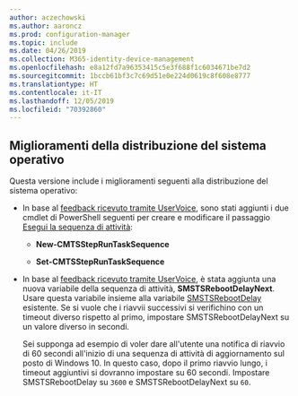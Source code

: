 ```yaml
---
author: aczechowski
ms.author: aaroncz
ms.prod: configuration-manager
ms.topic: include
ms.date: 04/26/2019
ms.collection: M365-identity-device-management
ms.openlocfilehash: e8a12fd7a96353415c5e3f688f1c6034671be7d2
ms.sourcegitcommit: 1bccb61bf3c7c69d51e0e224d0619c8f608e8777
ms.translationtype: HT
ms.contentlocale: it-IT
ms.lasthandoff: 12/05/2019
ms.locfileid: "70392860"
---
```

## <a name="bkmk_osd"></a> Miglioramenti della distribuzione del sistema operativo
<!--2839943,4447680-->

Questa versione include i miglioramenti seguenti alla distribuzione del sistema operativo:

- In base al [feedback ricevuto tramite UserVoice](https://configurationmanager.uservoice.com/forums/300492-ideas/suggestions/36448339-powershell-cmdlet-for-modifying-nested-task-sequen), sono stati aggiunti i due cmdlet di PowerShell seguenti per creare e modificare il passaggio [Esegui la sequenza di attività](/sccm/osd/understand/task-sequence-steps#child-task-sequence):  

    - **New-CMTSStepRunTaskSequence**

    - **Set-CMTSStepRunTaskSequence**

- In base al [feedback ricevuto tramite UserVoice](https://configurationmanager.uservoice.com/forums/300492-ideas/suggestions/19876177-upgrade-operating-system-task-should-be-able-to-us), è stata aggiunta una nuova variabile della sequenza di attività, **SMSTSRebootDelayNext**. Usare questa variabile insieme alla variabile [SMSTSRebootDelay](/sccm/osd/understand/task-sequence-variables#SMSTSRebootDelay) esistente. Se si vuole che i riavvii successivi si verifichino con un timeout diverso rispetto al primo, impostare SMSTSRebootDelayNext su un valore diverso in secondi.

    Sei supponga ad esempio di voler dare all'utente una notifica di riavvio di 60 secondi all'inizio di una sequenza di attività di aggiornamento sul posto di Windows 10. In questo caso, dopo il primo riavvio lungo, i timeout aggiuntivi si dovranno impostare su 60 secondi. Impostare SMSTSRebootDelay su `3600` e SMSTSRebootDelayNext su `60`.  

